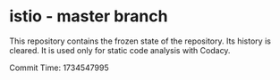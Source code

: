 # istio - master branch

This repository contains the frozen state of the repository.
Its history is cleared. It is used only for static code
analysis with Codacy.

Commit Time: 1734547995